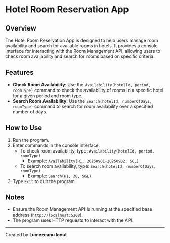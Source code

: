 # Hotel Room Reservation App

## Overview
The Hotel Room Reservation App is designed to help users manage room availability and search for available rooms in hotels. It provides a console interface for interacting with the Room Management API, allowing users to check room availability and search for rooms based on specific criteria.

## Features
- **Check Room Availability**: Use the `Availability(hotelId, period, roomType)` command to check the availability of rooms in a specific hotel for a given period and room type.
- **Search Room Availability**: Use the `Search(hotelId, numberOfDays, roomType)` command to search for room availability over a specified number of days.

## How to Use
1. Run the program.
2. Enter commands in the console interface:
   - To check room availability, type: `Availability(hotelId, period, roomType)`
     - Example: `Availability(H1, 20250901-20250902, SGL)`
   - To search room availability, type: `Search(hotelId, numberOfDays, roomType)`
     - Example: `Search(H1, 30, SGL)`
3. Type `Exit` to quit the program.

## Notes
- Ensure the Room Management API is running at the specified base address (`http://localhost:5208`).
- The program uses HTTP requests to interact with the API.

---
Created by **Lumezeanu Ionut**
